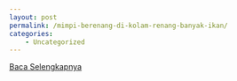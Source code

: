 ```yaml
---
layout: post
permalink: /mimpi-berenang-di-kolam-renang-banyak-ikan/
categories:
    - Uncategorized
---
```


[Baca Selengkapnya](/08)